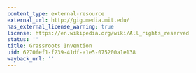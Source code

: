 ```yaml
---
content_type: external-resource
external_url: http://gig.media.mit.edu/
has_external_license_warning: true
license: https://en.wikipedia.org/wiki/All_rights_reserved
status: ''
title: Grassroots Invention
uid: 6270fef1-f239-41df-a1e5-075200a1e138
wayback_url: ''
---
```

